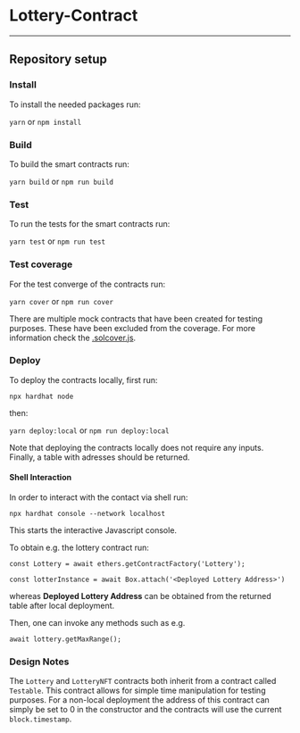 # Lottery-Contract

---

## Repository setup

### Install

To install the needed packages run:

`yarn` or `npm install`

### Build

To build the smart contracts run:

`yarn build` or `npm run build`

### Test

To run the tests for the smart contracts run:

`yarn test` or `npm run test`

### Test coverage

For the test converge of the contracts run:

`yarn cover` or `npm run cover`

There are multiple mock contracts that have been created for testing purposes. These have been excluded from the coverage. For more information check the [.solcover.js](./.solcover.js).

### Deploy


To deploy the contracts locally, first run:

`npx hardhat node`

then:

`yarn deploy:local` or `npm run deploy:local`

Note that deploying the contracts locally does not require any inputs.
Finally, a table with adresses should be returned.

#### Shell Interaction
In order to interact with the contact via shell run:

`npx hardhat console --network localhost`

This starts the interactive Javascript console.

To obtain e.g. the lottery contract run:

`const Lottery = await ethers.getContractFactory('Lottery');`

`const lotterInstance = await Box.attach('<Deployed Lottery Address>')`

whereas **Deployed Lottery Address** can be obtained from the returned table after local deployment.

Then, one can invoke any methods such as e.g.

`await lottery.getMaxRange();`


### Design Notes

The `Lottery` and `LotteryNFT` contracts both inherit from a contract called `Testable`. This contract allows for simple time manipulation for testing purposes. For a non-local deployment the address of this contract can simply be set to 0 in the constructor and the contracts will use the current `block.timestamp`.